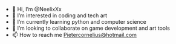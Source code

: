- 👋 Hi, I’m @NeelixXx
- 👀 I’m interested in coding and tech art
- 🌱 I’m currently learning python and computer science
- 💞️ I’m looking to collaborate on game development and art tools
- 📫 How to reach me Pietercornelius@hotmail.com

<!---
NeelixXx/NeelixXx is a ✨ special ✨ repository because its `README.md` (this file) appears on your GitHub profile.
You can click the Preview link to take a look at your changes.
--->
